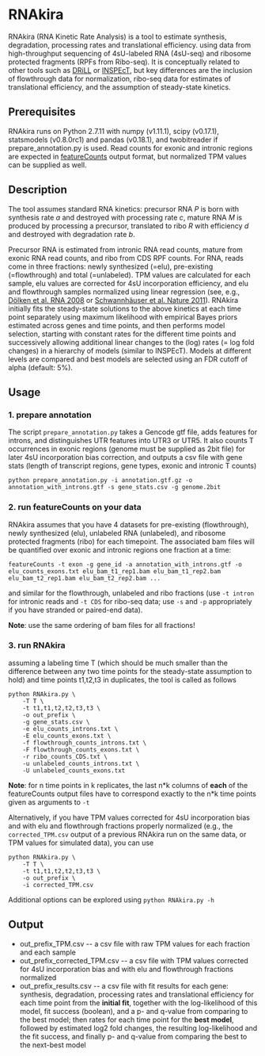 # RNAkira

RNAkira (RNA Kinetic Rate Analysis) is a tool to estimate synthesis, degradation, processing rates and translational efficiency. 
using data from high-throughput sequencing of 4sU-labeled RNA (4sU-seq) and ribosome protected fragments (RPFs from Ribo-seq). 
It is conceptually related to other tools such as  [DRiLL](http://dx.doi.org/10.1016/j.cell.2014.11.015) or [INSPEcT](http://bioinformatics.oxfordjournals.org/content/31/17/2829), but key differences are the inclusion of flowthrough data for normalization, ribo-seq data for estimates of translational efficiency, and the assumption of steady-state kinetics.

## Prerequisites
RNAkira runs on Python 2.7.11 with numpy (v1.11.1), scipy (v0.17.1), statsmodels (v0.8.0rc1) and pandas (v0.18.1), and twobitreader if prepare_annotation.py is used. Read counts for exonic and intronic regions are expected in [featureCounts](http://bioinf.wehi.edu.au/featureCounts/) output format, but normalized TPM values can be supplied as well.

## Description
The tool assumes standard RNA kinetics: precursor RNA *P* is born with synthesis rate *a* and destroyed with processing rate *c*, mature RNA *M* is produced by processing a precursor, translated to ribo *R* with efficiency *d* and destroyed with degradation rate *b*. 

Precursor RNA is estimated from intronic RNA read counts, mature from exonic RNA read counts, and ribo from CDS RPF counts. For RNA, reads come in three fractions: newly synthesized (=elu), pre-existing (=flowthrough) and total (=unlabeled). TPM values are calculated for each sample, elu values are corrected for 4sU incorporation efficiency, and elu and flowthrough samples normalized using linear regression (see, e.g., [Dölken et al. RNA 2008](http://dx.doi.org/10.1261/rna.1136108) or [Schwannhäuser et al. Nature 2011](http://dx.doi.org/10.1038/nature10098)). RNAkira initially fits the steady-state solutions to the above kinetics at each time point separately using maximum likelihood with empirical Bayes priors estimated across genes and time points, and then performs model selection, starting with constant rates for the different time points and successively allowing additional linear changes to the (log) rates (= log fold changes) in a hierarchy of models (similar to INSPEcT). Models at different levels are compared and best models are selected using an FDR cutoff of alpha (default: 5%).

## Usage

### 1. prepare annotation
The script ``prepare_annotation.py`` takes a Gencode gtf file, adds features for introns, and distinguishes UTR features into UTR3 or UTR5. It also counts T occurrences in exonic regions (genome must be supplied as 2bit file) for later 4sU incorporation bias correction, and outputs a csv file with gene stats (length of transcript regions, gene types, exonic and intronic T counts)
```
python prepare_annotation.py -i annotation.gtf.gz -o annotation_with_introns.gtf -s gene_stats.csv -g genome.2bit
```
### 2. run featureCounts on your data
RNAkira assumes that you have 4 datasets for pre-existing (flowthrough), newly synthesized (elu), unlabeled RNA (unlabeled), and ribosome protected fragments (ribo) for each timepoint. The associated bam files will be quantified over exonic and intronic regions one fraction at a time:
```
featureCounts -t exon -g gene_id -a annotation_with_introns.gtf -o elu_counts_exons.txt elu_bam_t1_rep1.bam elu_bam_t1_rep2.bam elu_bam_t2_rep1.bam elu_bam_t2_rep2.bam ...
```
and similar for the flowthrough, unlabeled and ribo fractions (use ``-t intron`` for intronic reads and ``-t CDS`` for ribo-seq data; use ``-s`` and ``-p`` appropriately if you have stranded or paired-end data). 

**Note**: use the same ordering of bam files for all fractions!

### 3. run RNAkira
assuming a labeling time T (which should be much smaller than the difference between any two time points for the steady-state assumption to hold) and time points t1,t2,t3 in duplicates, the tool is called as follows
```
python RNAkira.py \
    -T T \
    -t t1,t1,t2,t2,t3,t3 \
    -o out_prefix \
    -g gene_stats.csv \
    -e elu_counts_introns.txt \
    -E elu_counts_exons.txt \
    -f flowthrough_counts_introns.txt \
    -F flowthrough_counts_exons.txt \
    -r ribo_counts_CDS.txt \
    -u unlabeled_counts_introns.txt \
    -U unlabeled_counts_exons.txt  
```
**Note**: for n time points in k replicates, the last n\*k columns of **each** of the featureCounts output files have to correspond exactly to the n\*k time points given as arguments to ``-t``

Alternatively, if you have TPM values corrected for 4sU incorporation bias and with elu and flowthrough fractions properly normalized (e.g., the ``corrected_TPM.csv`` output of a previous RNAkira run on the same data, or TPM values for simulated data), you can use
```
python RNAkira.py \
    -T T \
    -t t1,t1,t2,t2,t3,t3 \
    -o out_prefix \
    -i corrected_TPM.csv 
```

Additional options can be explored using ``python RNAkira.py -h``

## Output
* out_prefix_TPM.csv -- a csv file with raw TPM values for each fraction and each sample
* out_prefix_corrected_TPM.csv -- a csv file with TPM values corrected for 4sU incorporation bias and with elu and flowthrough fractions normalized 
* out_prefix_results.csv -- a csv file with fit results for each gene: synthesis, degradation, processing rates and translational efficiency for each time point from the **initial fit**, together with the log-likelihood of this model, fit success (boolean), and a p- and q-value from comparing to the best model; then rates for each time point for the **best model**, followed by estimated log2 fold changes, the resulting log-likelihood and the fit success, and finally p- and q-value from comparing the best to the next-best model
